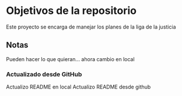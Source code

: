 # Objetivos de la repositorio

Este proyecto se encarga de manejar los planes de la liga de la justicia


## Notas
Pueden hacer lo que quieran...
ahora cambio en local

### Actualizado desde GitHub
Actualizo README en local
Actualizo README desde github
